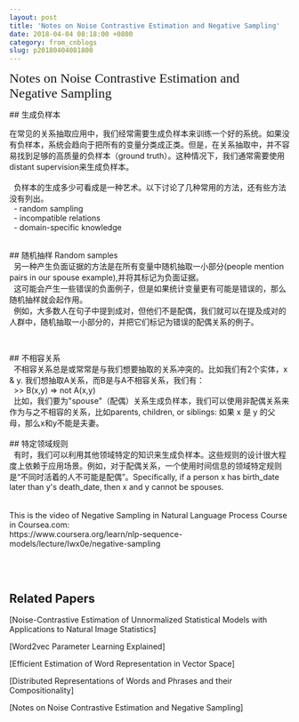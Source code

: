```yaml
---
layout: post
title: 'Notes on Noise Contrastive Estimation and Negative Sampling'
date: 2018-04-04 08:18:00 +0800
category: from_cnblogs
slug: p20180404081800
---
```

<div style="left: 815.1999999999999px; top: 127.48966666666654px; font-size: 23.91033333333333px; font-family: serif;">Notes on Noise Contrastive Estimation and Negative Sampling</div>
<p>## 生成负样本&nbsp;</p>
<p>在常见的关系抽取应用中，我们经常需要生成负样本来训练一个好的系统。如果没有负样本，系统会趋向于把所有的变量分类成正类。但是，在关系抽取中，并不容易找到足够的高质量的负样本（ground truth）。这种情况下，我们通常需要使用distant supervision来生成负样本。<br /><br />&nbsp; 负样本的生成多少可看成是一种艺术。以下讨论了几种常用的方法，还有些方法没有列出。<br />&nbsp; - random sampling<br />&nbsp; - incompatible relations<br />&nbsp; - domain-specific knowledge<br /><br /></p>
<p>## 随机抽样 Random samples<br />&nbsp; 另一种产生负面证据的方法是在所有变量中随机抽取一小部分(people mention pairs in our spouse example),并将其标记为负面证据。<br />&nbsp; 这可能会产生一些错误的负面例子，但是如果统计变量更有可能是错误的，那么随机抽样就会起作用。<br />&nbsp; 例如，大多数人在句子中提到成对，但他们不是配偶，我们就可以在提及成对的人群中，随机抽取一小部分的，并把它们标记为错误的配偶关系的例子。</p>
<p>&nbsp;</p>
<p>## 不相容关系<br />&nbsp; 不相容关系总是或常常是与我们想要抽取的关系冲突的。比如我们有2个实体，x &amp; y. 我们想抽取A关系，而B是与A不相容关系，我们有：<br />&nbsp; &gt;&gt; B(x,y) =&gt; not A(x,y)<br />&nbsp; 比如，我们要为"spouse"（配偶）关系生成负样本，我们可以使用非配偶关系来作为与之不相容的关系，比如parents, children, or siblings: 如果 x 是 y 的父母，那么x和y不能是夫妻。<br /><br />## 特定领域规则<br />&nbsp; 有时，我们可以利用其他领域特定的知识来生成负样本。这些规则的设计很大程度上依赖于应用场景。例如，对于配偶关系，一个使用时间信息的领域特定规则是&ldquo;不同时活着的人不可能是配偶&rdquo;。Specifically, if a person x has birth_date later than y's death_date, then x and y cannot be spouses.<br /><br /><br />This is the video of Negative Sampling in Natural Language Process Course in Coursea.com:<br />https://www.coursera.org/learn/nlp-sequence-models/lecture/Iwx0e/negative-sampling<br /><br /></p>
<p>&nbsp;</p>
<h2 id="related-paper">Related Papers</h2>
<p>[Noise-Contrastive Estimation of Unnormalized Statistical Models with Applications to Natural Image Statistics]</p>
<p>[Word2vec Parameter Learning Explained]</p>
<p>[Efficient Estimation of Word Representation in Vector Space]</p>
<p>[Distributed Representations of Words and Phrases and their Compositionality]</p>
<p>[Notes on Noise Contrastive Estimation and Negative Sampling]</p>